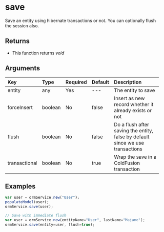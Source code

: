 # save

Save an entity using hibernate transactions or not. You can optionally flush the session also.

## Returns

* This function returns _void_

## Arguments

| Key | Type | Required | Default | Description |
| :--- | :--- | :--- | :--- | :--- |
| entity | any | Yes | --- | The entity to save |
| forceInsert | boolean | No | false | Insert as new record whether it already exists or not |
| flush | boolean | No | false | Do a flush after saving the entity, false by default since we use transactions |
| transactional | boolean | No | true | Wrap the save in a ColdFusion transaction |

## Examples

```javascript
var user = ormService.new("User");
populateModel(user);
ormService.save(user);

// Save with immediate flush
var user = ormService.new(entityName="User", lastName="Majano");
ormService.save(entity=user, flush=true);
```

